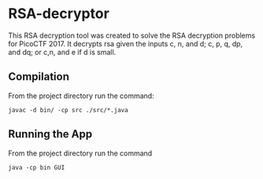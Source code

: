 # RSA-decryptor
This RSA decryption tool was created to solve the RSA decryption problems for PicoCTF 2017.
It decrypts rsa given the inputs c, n, and d; c, p, q, dp, and dq; or c,n, and e if d is small.

## Compilation
From the project directory run the command:
```
javac -d bin/ -cp src ./src/*.java
```
## Running the App
From the project directory run the command
```
java -cp bin GUI
```
